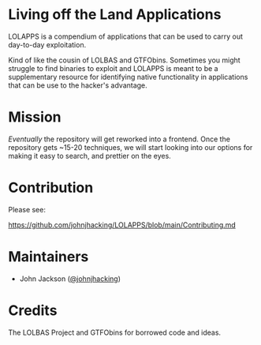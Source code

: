 # Living off the Land Applications
LOLAPPS is a compendium of applications that can be used to carry out day-to-day exploitation. 

Kind of like the cousin of LOLBAS and GTFObins. Sometimes you might struggle to find binaries to exploit
and LOLAPPS is meant to be a supplementary resource for identifying native functionality in applications
that can be use to the hacker's advantage.

# Mission
*Eventually* the repository will get reworked into a frontend. Once the repository gets ~15-20 techniques,
we will start looking into our options for making it easy to search, and prettier on the eyes. 

# Contribution
Please see:

https://github.com/johnjhacking/LOLAPPS/blob/main/Contributing.md
# Maintainers
* John Jackson ([@johnjhacking](https://twitter.com/johnjhacking))

# Credits
The LOLBAS Project and GTFObins for borrowed code and ideas.
